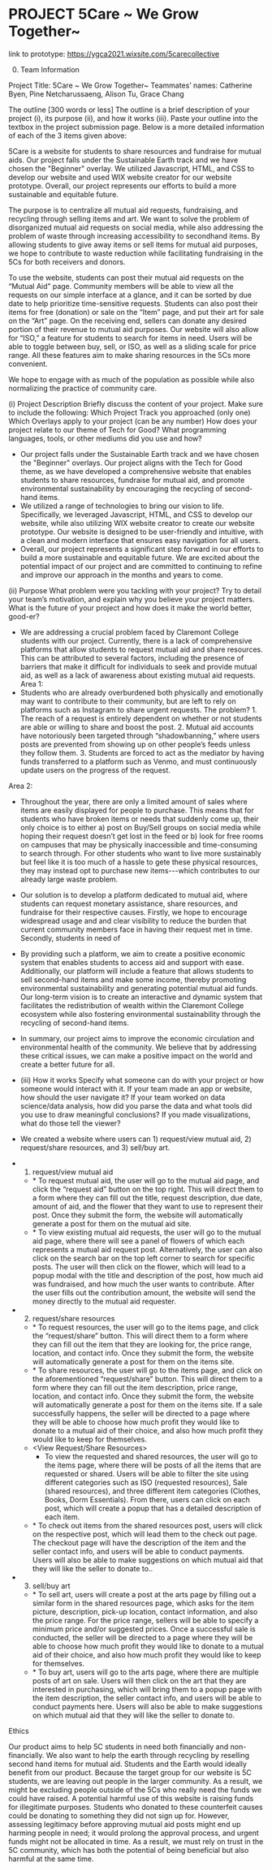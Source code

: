 # PROJECT 5Care  ~ We Grow Together~
link to prototype: https://ygca2021.wixsite.com/5carecollective

0. Team Information
   
Project Title: 5Care ~ We Grow Together~
Teammates’ names: Catherine Byen, Pine Netcharussaeng, Alison Tu, Grace Chang


The outline [300 words or less]
The outline is a brief description of your project (i), its purpose (ii), and how it works (iii). Paste your outline into the textbox in the project submission page. Below is a more detailed information of each of the 3 items given above:


5Care is a website for students to share resources and fundraise for mutual aids. Our project falls under the Sustainable Earth track and we have chosen the "Beginner" overlay. We utilized Javascript, HTML, and CSS to develop our website and used WIX website creator for our website prototype. Overall, our project represents our efforts to build a more sustainable and equitable future. 


The purpose is to centralize all mutual aid requests, fundraising, and recycling through selling items and art. We want to solve the problem of disorganized mutual aid requests on social media, while also addressing the problem of waste through increasing accessibility to secondhand items. By allowing students to give away items or sell items for mutual aid purposes, we hope to contribute to waste reduction while facilitating fundraising in the 5Cs for both receivers and donors. 


To use the website, students can post their mutual aid requests on the “Mutual Aid” page. Community members will be able to view all the requests on our simple interface at a glance, and it can be sorted by due date to help prioritize time-sensitive requests. Students can also post their items for free (donation) or sale on the “Item” page, and put their art for sale on the “Art” page. On the receiving end, sellers can donate any desired portion of their revenue to mutual aid purposes. Our website will also allow for “ISO,” a feature for students to search for items in need. Users will be able to toggle between buy, sell, or ISO, as well as a sliding scale for price range. All these features aim to make sharing resources in the 5Cs more convenient. 


We hope to engage with as much of the population as possible while also normalizing the practice of community care. 




(i) Project Description 
Briefly discuss the content of your project. Make sure to include the following:
Which Project Track you approached (only one)
Which Overlays apply to your project (can be any number)
How does your project relate to our theme of Tech for Good?
What programming languages, tools, or other mediums did you use and how?


* Our project falls under the Sustainable Earth track and we have chosen the "Beginner" overlays. Our project aligns with the Tech for Good theme, as we have developed a comprehensive website that enables students to share resources, fundraise for mutual aid, and promote environmental sustainability by encouraging the recycling of second-hand items.
* We utilized a range of technologies to bring our vision to life. Specifically, we leveraged Javascript, HTML, and CSS to develop our website, while also utilizing WIX website creator to create our website prototype. Our website is designed to be user-friendly and intuitive, with a clean and modern interface that ensures easy navigation for all users.
* Overall, our project represents a significant step forward in our efforts to build a more sustainable and equitable future. We are excited about the potential impact of our project and are committed to continuing to refine and improve our approach in the months and years to come.


(ii) Purpose 
What problem were you tackling with your project? Try to detail your team’s motivation, and explain why you believe your project matters. What is the future of your project and how does it make the world better, good-er?
* We are addressing a crucial problem faced by Claremont College students with our project. Currently, there is a lack of comprehensive platforms that allow students to request mutual aid and share resources. This can be attributed to several factors, including the presence of barriers that make it difficult for individuals to seek and provide mutual aid, as well as a lack of awareness about existing mutual aid requests. 
Area 1: 
* Students who are already overburdened both physically and emotionally may want to contribute to their community, but are left to rely on platforms such as Instagram to share urgent requests. The problem? 1. The reach of a request is entirely dependent on whether or not students are able or willing to share and boost the post. 2. Mutual aid accounts have notoriously been targeted through “shadowbanning,” where users posts are prevented from showing up on other people’s feeds unless they follow them. 3. Students are forced to act as the mediator by having funds transferred to a platform such as Venmo, and must continuously update users on the progress of the request. 


Area 2: 
* Throughout the year, there are only a limited amount of sales where items are easily displayed for people to purchase. This means that for students who have broken items or needs that suddenly come up, their only choice is to either a) post on Buy/Sell groups on social media while hoping their request doesn’t get lost in the feed or b) look for free rooms on campuses that may be physically inaccessible and time-consuming to search through. For other students who want to live more sustainably but feel like it is too much of a hassle to gete these physical resources, they may instead opt to purchase new items---which contributes to our already large waste problem. 


* Our solution is to develop a platform dedicated to mutual aid, where students can request monetary assistance, share resources, and fundraise for their respective causes. Firstly, we hope to encourage widespread usage and and clear visibility to reduce the burden that current community members face in having their request met in time. Secondly, students in need of


* By providing such a platform, we aim to create a positive economic system that enables students to access aid and support with ease. Additionally, our platform will include a feature that allows students to sell second-hand items and make some income, thereby promoting environmental sustainability and generating potential mutual aid funds. Our long-term vision is to create an interactive and dynamic system that facilitates the redistribution of wealth within the Claremont College ecosystem while also fostering environmental sustainability through the recycling of second-hand items.


* In summary, our project aims to improve the economic circulation and environmental health of the community. We believe that by addressing these critical issues, we can make a positive impact on the world and create a better future for all.


* (iii) How it works 
Specify what someone can do with your project or how someone would interact with it. 
If your team made an app or website, how should the user navigate it? 
If your team worked on data science/data analysis, how did you parse the data and what tools did you use to draw meaningful conclusions? If you made visualizations, what do those tell the viewer?
* We created a website where users can 1) request/view mutual aid, 2) request/share resources, and 3) sell/buy art. 
* 1) request/view mutual aid
   * <Request mutual aid>
      * To request mutual aid, the user will go to the mutual aid page, and click the “request aid” button on the top right. This will direct them to a form where they can fill out the title, request description, due date, amount of aid, and the flower that they want to use to represent their post. Once they submit the form, the website will automatically generate a post for them on the mutual aid site.
   * <View mutual aid>
      * To view existing mutual aid requests, the user will go to the mutual aid page, where there will see a panel of flowers of which each represents a mutual aid request post. Alternatively, the user can also click on the search bar on the top left corner to search for specific posts. The user will then click on the flower, which will lead to a popup modal with the title and description of the post, how much aid was fundraised, and how much the user wants to contribute. After the user fills out the contribution amount, the website will send the money directly to the mutual aid requester.
* 2) request/share resources
   * <Request resources>
      * To request resources, the user will go to the items page, and click the “request/share” button. This will direct them to a form where they can fill out the item that they are looking for, the price range, location, and contact info. Once they submit the form, the website will automatically generate a post for them on the items site.
   * <Share resources>
      * To share resources, the user will go to the items page, and click on the aforementioned “request/share” button. This will direct them to a form where they can fill out the item description, price range, location, and contact info. Once they submit the form, the website will automatically generate a post for them on the items site. If a sale successfully happens, the seller will be directed to a page where they will be able to choose how much profit they would like to donate to a mutual aid of their choice, and also how much profit they would like to keep for themselves.
   * <View Request/Share Resources>
      * To view the requested and shared resources, the user will go to the items page, where there will be posts of all the items that are requested or shared. Users will be able to filter the site using different categories such as ISO (requested resources), Sale (shared resources), and three different item categories (Clothes, Books, Dorm Essentials). From there, users can click on each post, which will create a popup that has a detailed description of each item. 
   * <Checkout Shared Resources>
      * To check out items from the shared resources post, users will click on the respective post, which will lead them to the check out page. The checkout page will have the description of the item and the seller contact info, and users will be able to conduct payments. Users will also be able to make suggestions on which mutual aid that they will like the seller to donate to.. 
* 3) sell/buy art
   * <Sell art>
      * To sell art, users will create a post at the arts page by filling out a similar form in the shared resources page, which asks for the item picture, description, pick-up location, contact information, and also the price range. For the price range, sellers will be able to specify a minimum price and/or suggested prices. Once a successful sale is conducted, the seller will be directed to a page where they will be able to choose how much profit they would like to donate to a mutual aid of their choice, and also how much profit they would like to keep for themselves.
   * <Buy art>
      * To buy art, users will go to the arts page, where there are multiple posts of art on sale. Users will then click on the art that they are interested in purchasing, which will bring them to a popup page with the item description, the seller contact info, and users will be able to conduct payments here. Users will also be able to make suggestions on which mutual aid that they will like the seller to donate to.


Ethics

Our product aims to help 5C students in need both financially and non-financially. We also want to help the earth through recycling by reselling second hand items for mutual aid. Students and the Earth would ideally benefit from our product. Because the target group for our website is 5C students, we are leaving out people in the larger community. 
As a result, we might be excluding people outside of the 5Cs who really need the funds we could have raised. A potential harmful use of this website is raising funds for illegitimate purposes. Students who donated to these counterfeit causes could be donating to something they did not sign up for. However, assessing legitimacy before approving 
mutual aid posts might end up harming people in need; it would prolong the approval process, and urgent funds might not be allocated in time. As a result, we must rely on trust in the 5C community, which has both the potential of being beneficial but also harmful at the same time.

